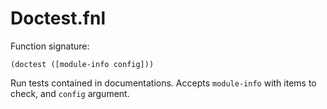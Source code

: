 # Doctest.fnl
Function signature:

```
(doctest ([module-info config]))
```

Run tests contained in documentations.
Accepts `module-info` with items to check, and `config` argument.



<!-- Generated with Fenneldoc 0.1.2
     https://gitlab.com/andreyorst/fenneldoc -->
